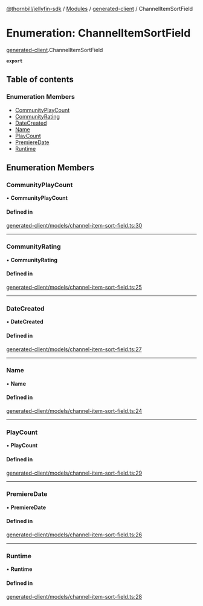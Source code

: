 [@thornbill/jellyfin-sdk](../README.md) / [Modules](../modules.md) / [generated-client](../modules/generated_client.md) / ChannelItemSortField

# Enumeration: ChannelItemSortField

[generated-client](../modules/generated_client.md).ChannelItemSortField

**`export`**

## Table of contents

### Enumeration Members

- [CommunityPlayCount](generated_client.ChannelItemSortField.md#communityplaycount)
- [CommunityRating](generated_client.ChannelItemSortField.md#communityrating)
- [DateCreated](generated_client.ChannelItemSortField.md#datecreated)
- [Name](generated_client.ChannelItemSortField.md#name)
- [PlayCount](generated_client.ChannelItemSortField.md#playcount)
- [PremiereDate](generated_client.ChannelItemSortField.md#premieredate)
- [Runtime](generated_client.ChannelItemSortField.md#runtime)

## Enumeration Members

### CommunityPlayCount

• **CommunityPlayCount**

#### Defined in

[generated-client/models/channel-item-sort-field.ts:30](https://github.com/jellyfin/jellyfin-sdk-typescript/blob/fa599ae/src/generated-client/models/channel-item-sort-field.ts#L30)

___

### CommunityRating

• **CommunityRating**

#### Defined in

[generated-client/models/channel-item-sort-field.ts:25](https://github.com/jellyfin/jellyfin-sdk-typescript/blob/fa599ae/src/generated-client/models/channel-item-sort-field.ts#L25)

___

### DateCreated

• **DateCreated**

#### Defined in

[generated-client/models/channel-item-sort-field.ts:27](https://github.com/jellyfin/jellyfin-sdk-typescript/blob/fa599ae/src/generated-client/models/channel-item-sort-field.ts#L27)

___

### Name

• **Name**

#### Defined in

[generated-client/models/channel-item-sort-field.ts:24](https://github.com/jellyfin/jellyfin-sdk-typescript/blob/fa599ae/src/generated-client/models/channel-item-sort-field.ts#L24)

___

### PlayCount

• **PlayCount**

#### Defined in

[generated-client/models/channel-item-sort-field.ts:29](https://github.com/jellyfin/jellyfin-sdk-typescript/blob/fa599ae/src/generated-client/models/channel-item-sort-field.ts#L29)

___

### PremiereDate

• **PremiereDate**

#### Defined in

[generated-client/models/channel-item-sort-field.ts:26](https://github.com/jellyfin/jellyfin-sdk-typescript/blob/fa599ae/src/generated-client/models/channel-item-sort-field.ts#L26)

___

### Runtime

• **Runtime**

#### Defined in

[generated-client/models/channel-item-sort-field.ts:28](https://github.com/jellyfin/jellyfin-sdk-typescript/blob/fa599ae/src/generated-client/models/channel-item-sort-field.ts#L28)
